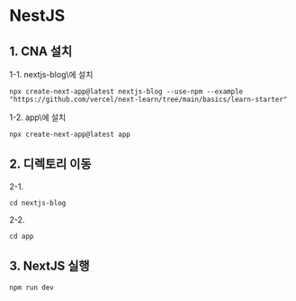 # NestJS

## 1. CNA 설치
1-1. nextjs-blog\에 설치
```
npx create-next-app@latest nextjs-blog --use-npm --example "https://github.com/vercel/next-learn/tree/main/basics/learn-starter"
```

1-2. app\에 설치
```
npx create-next-app@latest app
```

## 2. 디렉토리 이동
2-1.
```
cd nextjs-blog
```
2-2.
```
cd app
```

## 3. NextJS 실행
```
npm run dev
```